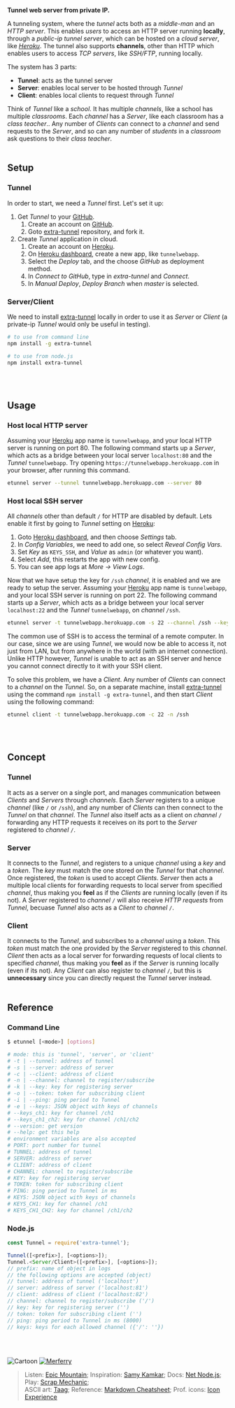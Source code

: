 **Tunnel web server from private IP.**

A tunneling system, where the *tunnel* acts both as a *middle-man* and an
*HTTP server*. This enables *users* to access an HTTP server running
**locally**, through a *public-ip tunnel server*, which can be hosted on a
*cloud server*, like *[Heroku]*. The tunnel also supports **channels**, other
than HTTP which enables users to access *TCP servers*, like *SSH/FTP*,
running locally.

The system has 3 parts:
- **Tunnel**: acts as the tunnel server
- **Server**: enables local server to be hosted through *Tunnel*
- **Client**: enables local clients to request through *Tunnel*

Think of *Tunnel* like a *school*. It has multiple *channels*, like a school has
multiple *classrooms*. Each *channel* has a *Server*, like each classroom has a
*class teacher*.. Any number of *Clients* can connect to a *channel* and send
requests to the *Server*, and so can any number of *students* in a *classroom*
ask questions to their *class teacher*.
<br><br>


## Setup

### Tunnel

In order to start, we need a *Tunnel* first. Let's set it up:
1. Get *Tunnel* to your [GitHub].
    1. Create an account on [GitHub].
    2. Goto [extra-tunnel] repository, and fork it.
2. Create *Tunnel* application in cloud.
    1. Create an account on [Heroku].
    2. On [Heroku dashboard], create a new app, like `tunnelwebapp`.
    3. Select the *Deploy* tab, and the choose *GitHub* as deployment method.
    4. In *Connect to GitHub*, type in *extra-tunnel* and *Connect*.
    5. In *Manual Deploy*, *Deploy Branch* when *master* is selected.

### Server/Client

We need to install [extra-tunnel] locally in order to use it as *Server* or *Client*
(a private-ip *Tunnel* would only be useful in testing).

```bash
# to use from command line
npm install -g extra-tunnel

# to use from node.js
npm install extra-tunnel
```
<br><br>


## Usage

### Host local HTTP server

Assuming your [Heroku] app name is `tunnelwebapp`, and your local HTTP server is
running on port 80. The following command starts up a *Server*, which acts as a
bridge between your local server `localhost:80` and the *Tunnel* `tunnelwebapp`.
Try opening `https://tunnelwebapp.herokuapp.com` in your browser, after running
this command.

```bash
etunnel server --tunnel tunnelwebapp.herokuapp.com --server 80
```

### Host local SSH server

All *channels* other than default `/` for HTTP are disabled by default. Lets
enable it first by going to *Tunnel* setting on [Heroku]:
1. Goto [Heroku dashboard], and then choose *Settings* tab.
2. In *Config Variables*, we need to add one, so select *Reveal Config Vars*.
3. Set *Key* as `KEYS_SSH`, and *Value* as `admin` (or whatever you want).
4. Select *Add*, this restarts the app with new config.
5. You can see app logs at *More -> View Logs*.

Now that we have setup the key for `/ssh` *channel*, it is enabled and we are
ready to setup the server. Assuming your [Heroku] app name is `tunnelwebapp`,
and your local SSH server is running on port 22. The following command starts
up a *Server*, which acts as a bridge between your local server `localhost:22`
and the *Tunnel* `tunnelwebapp`, on *channel* `/ssh`.

```bash
etunnel server -t tunnelwebapp.herokuapp.com -s 22 --channel /ssh --key admin
```

The common use of SSH is to access the terminal of a remote computer. In our
case, since we are using *Tunnel*, we would now be able to access it, not just
from LAN, but from anywhere in the world (with an internet connection). Unlike
HTTP however, *Tunnel* is unable to act as an SSH server and hence you cannot
connect directly to it with your SSH client.

To solve this problem, we have a *Client*. Any number of *Clients* can connect
to a *channel* on the *Tunnel*. So, on a separate machine, install [extra-tunnel] using
the command `npm install -g extra-tunnel`, and then start *Client* using the following
command:

```bash
etunnel client -t tunnelwebapp.herokuapp.com -c 22 -n /ssh
```
<br><br>


## Concept

### Tunnel

It acts as a server on a single port, and manages communication between
*Clients* and *Servers* through *channels*. Each *Server* registers to a unique
*channel* (like `/` or `/ssh`), and any number of *Clients* can then connect to
the *Tunnel* on that *channel*. The *Tunnel* also itself acts as a client on
*channel* `/` forwarding any HTTP requests it receives on its port to the
*Server* registered to *channel* `/`.

### Server

It connects to the *Tunnel*, and registers to a unique *channel* using a *key*
and a *token*. The *key* must match the one stored on the *Tunnel* for that
*channel*. Once registered, the *token* is used to accept *Clients*. *Server*
then acts a multiple local clients for forwarding requests to local server from
specified *channel*, thus making you **feel** as if the *Clients* are running
locally (even if its not). A *Server* registered to *channel* `/` will also
receive *HTTP requests* from *Tunnel*, becuase *Tunnel* also acts as a *Client*
to *channel* `/`.

### Client

It connects to the *Tunnel*, and subscribes to a *channel* using a *token*. This
*token* must match the one provided by the *Server* registered to this
*channel*. *Client* then acts as a local server for forwarding requests of
local clients to specified *channel*, thus making you **feel** as if the
*Server* is running locally (even if its not). Any *Client* can also register
to *channel* `/`, but this is **unnecessary** since you can directly request
the *Tunnel* server instead.
<br><br>

[GitHub]: https://github.com
[Heroku]: https://www.heroku.com
[extra-tunnel]: https://github.com/nodef/extra-tunnel
[Heroku dashboard]: https://dashboard.heroku.com/apps


## Reference

### Command Line

```bash
$ etunnel [<mode>] [options]

# mode: this is 'tunnel', 'server', or 'client'
# -t | --tunnel: address of tunnel
# -s | --server: address of server
# -c | --client: address of client
# -n | --channel: channel to register/subscribe
# -k | --key: key for registering server
# -o | --token: token for subscribing client
# -i | --ping: ping period to Tunnel
# -e | --keys: JSON object with keys of channels
# --keys_ch1: key for channel /ch1
# --keys_ch1_ch2: key for channel /ch1/ch2
# --version: get version
# --help: get this help
# environment variables are also accepted
# PORT: port number for tunnel
# TUNNEL: address of tunnel
# SERVER: address of server
# CLIENT: address of client
# CHANNEL: channel to register/subscribe
# KEY: key for registering server
# TOKEN: token for subscribing client
# PING: ping period to Tunnel in ms
# KEYS: JSON object with keys of channels
# KEYS_CH1: key for channel /ch1
# KEYS_CH1_CH2: key for channel /ch1/ch2
```

### Node.js

```javascript
const Tunnel = require('extra-tunnel');

Tunnel([<prefix>], [<options>]);
Tunnel.<Server/Client>([<prefix>], [<options>]);
// prefix: name of object in logs
// the following options are accepted (object)
// tunnel: address of tunnel ('localhost')
// server: address of server ('localhost:81')
// client: address of client ('localhost:82')
// channel: channel to register/subscribe ('/')
// key: key for registering server ('')
// token: token for subscribing client ('')
// ping: ping period to Tunnel in ms (8000)
// keys: keys for each allowed channel ({'/': ''})
```
<br><br>


![Cartoon](http://oi63.tinypic.com/2uqm5bl.jpg)
[![Merferry](https://i.imgur.com/wOgtZvg.jpg)](https://merferry.github.io)

> Listen: [Epic Mountain]; Inspiration: [Samy Kamkar]; Docs: [Net Node.js]; Play: [Scrap Mechanic];<br>
> ASCII art: [Taag]; Reference: [Markdown Cheatsheet]; Prof. icons: [Icon Experience]<br>

[Epic Mountain]:https://soundcloud.com/epicmountain
[Samy Kamkar]: https://samy.pl
[Net Node.js]: https://nodejs.org/api/net.html
[Scrap Mechanic]: http://scrapmechanic.com
[Taag]: http://patorjk.com/software/taag
[Markdown Cheatsheet]: https://github.com/adam-p/markdown-here/wiki/Markdown-Cheatsheet
[Icon Experience]: https://www.iconexperience.com
